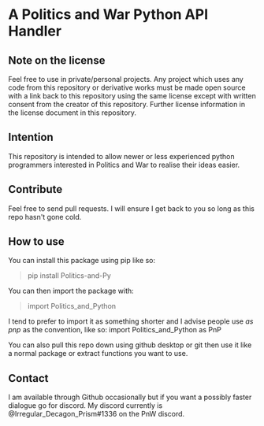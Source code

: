 # A Politics and War Python API Handler

## Note on the license
Feel free to use in private/personal projects. Any project which uses any code from this repository or derivative works must be made open source with a link back to this repository using the same license except with written consent from the creator of this repository. Further license information in the license document in this repository.

## Intention
This repository is intended to allow newer or less experienced python programmers interested in Politics and War to realise their ideas easier.

## Contribute
Feel free to send pull requests. I will ensure I get back to you so long as this repo hasn't gone cold.

## How to use
You can install this package using pip like so:
> pip install Politics-and-Py

You can then import the package with:
> import Politics_and_Python

I tend to prefer to import it as something shorter and I advise people use *as pnp* as the convention, like so:
import Politics_and_Python as PnP

You can also pull this repo down using github desktop or git then use it like a normal package or extract functions you want to use.

## Contact
I am available through Github occasionally but if you want a possibly faster dialogue go for discord.
My discord currently is @Irregular_Decagon_Prism#1336 on the PnW discord.